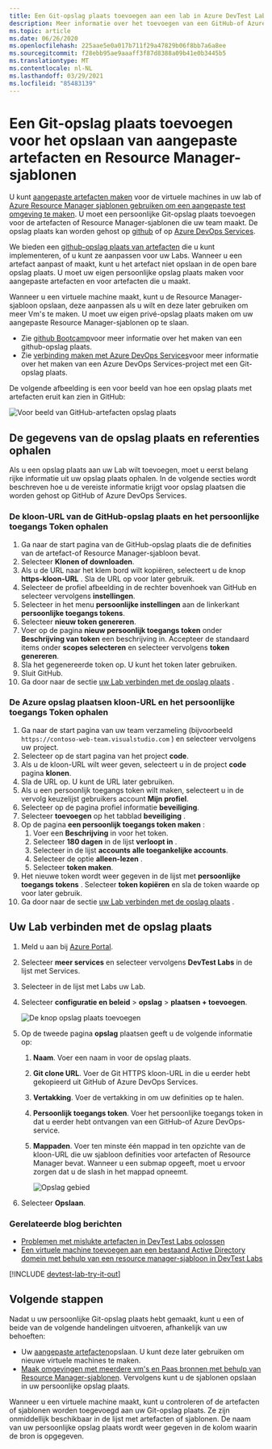 ```yaml
---
title: Een Git-opslag plaats toevoegen aan een lab in Azure DevTest Labs | Microsoft Docs
description: Meer informatie over het toevoegen van een GitHub-of Azure DevOps Services Git-opslag plaats voor uw aangepaste artefacten bron in Azure DevTest Labs.
ms.topic: article
ms.date: 06/26/2020
ms.openlocfilehash: 225aae5e0a017b711f29a47829b06f8bb7a6a8ee
ms.sourcegitcommit: f28ebb95ae9aaaff3f87d8388a09b41e0b3445b5
ms.translationtype: MT
ms.contentlocale: nl-NL
ms.lasthandoff: 03/29/2021
ms.locfileid: "85483139"
---
```

# <a name="add-a-git-repository-to-store-custom-artifacts-and-resource-manager-templates"></a>Een Git-opslag plaats toevoegen voor het opslaan van aangepaste artefacten en Resource Manager-sjablonen

U kunt [aangepaste artefacten maken](devtest-lab-artifact-author.md) voor de virtuele machines in uw lab of [Azure Resource Manager sjablonen gebruiken om een aangepaste test omgeving te maken](devtest-lab-create-environment-from-arm.md). U moet een persoonlijke Git-opslag plaats toevoegen voor de artefacten of Resource Manager-sjablonen die uw team maakt. De opslag plaats kan worden gehost op [github](https://github.com) of op [Azure DevOps Services](https://visualstudio.com).

We bieden een [github-opslag plaats van artefacten](https://github.com/Azure/azure-devtestlab/tree/master/Artifacts) die u kunt implementeren, of u kunt ze aanpassen voor uw Labs. Wanneer u een artefact aanpast of maakt, kunt u het artefact niet opslaan in de open bare opslag plaats. U moet uw eigen persoonlijke opslag plaats maken voor aangepaste artefacten en voor artefacten die u maakt. 

Wanneer u een virtuele machine maakt, kunt u de Resource Manager-sjabloon opslaan, deze aanpassen als u wilt en deze later gebruiken om meer Vm's te maken. U moet uw eigen privé-opslag plaats maken om uw aangepaste Resource Manager-sjablonen op te slaan.  

* Zie [github Bootcamp](https://help.github.com/categories/bootcamp/)voor meer informatie over het maken van een github-opslag plaats.
* Zie [verbinding maken met Azure DevOps Services](https://www.visualstudio.com/get-started/setup/connect-to-visual-studio-online)voor meer informatie over het maken van een Azure DevOps Services-project met een Git-opslag plaats.

De volgende afbeelding is een voor beeld van hoe een opslag plaats met artefacten eruit kan zien in GitHub:  

![Voor beeld van GitHub-artefacten opslag plaats](./media/devtest-lab-add-repo/devtestlab-github-artifact-repo-home.png)

## <a name="get-the-repository-information-and-credentials"></a>De gegevens van de opslag plaats en referenties ophalen
Als u een opslag plaats aan uw Lab wilt toevoegen, moet u eerst belang rijke informatie uit uw opslag plaats ophalen. In de volgende secties wordt beschreven hoe u de vereiste informatie krijgt voor opslag plaatsen die worden gehost op GitHub of Azure DevOps Services.

### <a name="get-the-github-repository-clone-url-and-personal-access-token"></a>De kloon-URL van de GitHub-opslag plaats en het persoonlijke toegangs Token ophalen

1. Ga naar de start pagina van de GitHub-opslag plaats die de definities van de artefact-of Resource Manager-sjabloon bevat.
2. Selecteer **Klonen of downloaden**.
3. Als u de URL naar het klem bord wilt kopiëren, selecteert u de knop **https-kloon-URL** . Sla de URL op voor later gebruik.
4. Selecteer de profiel afbeelding in de rechter bovenhoek van GitHub en selecteer vervolgens **instellingen**.
5. Selecteer in het menu **persoonlijke instellingen** aan de linkerkant **persoonlijke toegangs tokens**.
6. Selecteer **nieuw token genereren**.
7. Voer op de pagina **nieuw persoonlijk toegangs token** onder **Beschrijving van token** een beschrijving in. Accepteer de standaard items onder **scopes selecteren** en selecteer vervolgens **token genereren**.
8. Sla het gegenereerde token op. U kunt het token later gebruiken.
9. Sluit GitHub.   
10. Ga door naar de sectie [uw Lab verbinden met de opslag plaats](#connect-your-lab-to-the-repository) .

### <a name="get-the-azure-repos-clone-url-and-personal-access-token"></a>De Azure opslag plaatsen kloon-URL en het persoonlijke toegangs Token ophalen

1. Ga naar de start pagina van uw team verzameling (bijvoorbeeld `https://contoso-web-team.visualstudio.com` ) en selecteer vervolgens uw project.
2. Selecteer op de start pagina van het project **code**.
3. Als u de kloon-URL wilt weer geven, selecteert u in de project **code** pagina **klonen**.
4. Sla de URL op. U kunt de URL later gebruiken.
5. Als u een persoonlijk toegangs token wilt maken, selecteert u in de vervolg keuzelijst gebruikers account **Mijn profiel**.
6. Selecteer op de pagina profiel informatie **beveiliging**.
7. Selecteer **toevoegen** op het tabblad **beveiliging** .
8. Op de pagina **een persoonlijk toegangs token maken** :
   1. Voer een **Beschrijving** in voor het token.
   2. Selecteer **180 dagen** in de lijst **verloopt in** .
   3. Selecteer in de lijst **accounts** **alle toegankelijke accounts**.
   4. Selecteer de optie **alleen-lezen** .
   5. Selecteer **token maken**.
9. Het nieuwe token wordt weer gegeven in de lijst met **persoonlijke toegangs tokens** . Selecteer **token kopiëren** en sla de token waarde op voor later gebruik.
10. Ga door naar de sectie [uw Lab verbinden met de opslag plaats](#connect-your-lab-to-the-repository) .

## <a name="connect-your-lab-to-the-repository"></a>Uw Lab verbinden met de opslag plaats
1. Meld u aan bij [Azure Portal](https://go.microsoft.com/fwlink/p/?LinkID=525040).
2. Selecteer **meer services** en selecteer vervolgens **DevTest Labs** in de lijst met Services.
3. Selecteer in de lijst met Labs uw Lab. 
4. Selecteer **configuratie en beleid**  >  **opslag**  >  **plaatsen + toevoegen**.

    ![De knop opslag plaats toevoegen](./media/devtest-lab-add-repo/devtestlab-add-repo.png)
5. Op de tweede pagina **opslag** plaatsen geeft u de volgende informatie op:
   1. **Naam**. Voer een naam in voor de opslag plaats.
   2. **Git clone URL**. Voer de Git HTTPS kloon-URL in die u eerder hebt gekopieerd uit GitHub of Azure DevOps Services.
   3. **Vertakking**. Voer de vertakking in om uw definities op te halen.
   4. **Persoonlijk toegangs token**. Voer het persoonlijke toegangs token in dat u eerder hebt ontvangen van een GitHub-of Azure DevOps-service.
   5. **Mappaden**. Voer ten minste één mappad in ten opzichte van de kloon-URL die uw sjabloon definities voor artefacten of Resource Manager bevat. Wanneer u een submap opgeeft, moet u ervoor zorgen dat u de slash in het mappad opneemt.

      ![Opslag gebied](./media/devtest-lab-add-repo/devtestlab-repo-blade.png)
6. Selecteer **Opslaan**.

### <a name="related-blog-posts"></a>Gerelateerde blog berichten
* [Problemen met mislukte artefacten in DevTest Labs oplossen](devtest-lab-troubleshoot-artifact-failure.md)
* [Een virtuele machine toevoegen aan een bestaand Active Directory domein met behulp van een resource manager-sjabloon in DevTest Labs](https://www.visualstudiogeeks.com/blog/DevOps/Join-a-VM-to-existing-AD-domain-using-ARM-template-AzureDevTestLabs)

[!INCLUDE [devtest-lab-try-it-out](../../includes/devtest-lab-try-it-out.md)]

## <a name="next-steps"></a>Volgende stappen
Nadat u uw persoonlijke Git-opslag plaats hebt gemaakt, kunt u een of beide van de volgende handelingen uitvoeren, afhankelijk van uw behoeften:
* Uw [aangepaste artefacten](devtest-lab-artifact-author.md)opslaan. U kunt deze later gebruiken om nieuwe virtuele machines te maken.
* [Maak omgevingen met meerdere vm's en Paas bronnen met behulp van Resource Manager-sjablonen](devtest-lab-create-environment-from-arm.md). Vervolgens kunt u de sjablonen opslaan in uw persoonlijke opslag plaats.

Wanneer u een virtuele machine maakt, kunt u controleren of de artefacten of sjablonen worden toegevoegd aan uw Git-opslag plaats. Ze zijn onmiddellijk beschikbaar in de lijst met artefacten of sjablonen. De naam van uw persoonlijke opslag plaats wordt weer gegeven in de kolom waarin de bron is opgegeven. 
